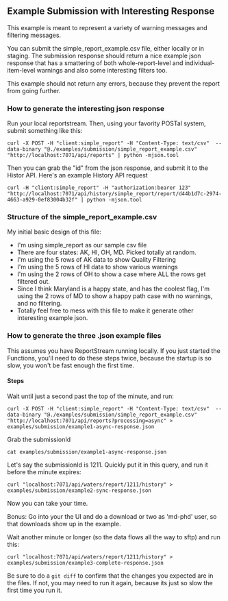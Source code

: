 ## Example Submission with Interesting Response

This example is meant to represent a variety of warning messages and filtering messages.

You can submit the simple_report_example.csv file, either locally or in staging.  The submission response should return a nice example json response that has a smattering of both whole-report-level and individual-item-level warnings and also some interesting filters too.

This example should not return any errors, because they prevent the report from going further.

### How to generate the interesting json response

Run your local reportstream.
Then, using your favority POSTal system, submit something like this:

```
curl -X POST -H "client:simple_report" -H "Content-Type: text/csv"  --data-binary "@./examples/submission/simple_report_example.csv" "http://localhost:7071/api/reports" | python -mjson.tool
```

Then you can grab the "id" from the json response, and submit it to the Histor API.  Here's an example History API request

```
curl -H "client:simple_report" -H "authorization:bearer 123" "http://localhost:7071/api/history/simple_report/report/d44b1d7c-2974-4663-a929-0ef83004b32f" | python -mjson.tool
```

### Structure of the simple_report_example.csv 

My initial basic design of this file:

- I'm using simple_report as our sample csv file
- There are four states: AK, HI, OH, MD.  Picked totally at random.
- I'm using the 5 rows of AK data to show Quality Filtering
- I'm using the 5 rows of HI data to show various warnings
- I'm using the 2 rows of OH to show a case where ALL the rows get filtered out.
- Since I think Maryland is a happy state, and has the coolest flag, I'm using the 2 rows of MD to show a happy path case with no warnings, and no filtering.
- Totally feel free to mess with this file to make it generate other interesting example json.  


### How to generate the three .json example files

This assumes you have ReportStream running locally.  If you just started the Functions, you'll need to do these steps twice, because the startup is so slow, you won't be fast enough the first time.

#### Steps

Wait until just a second past the top of the minute, and run:

```
curl -X POST -H "client:simple_report" -H "Content-Type: text/csv"  --data-binary "@./examples/submission/simple_report_example.csv" "http://localhost:7071/api/reports?processing=async" > examples/submission/example1-async-response.json
```

Grab the submissionId

```
cat examples/submission/example1-async-response.json
```

Let's say the submissionId is 1211.  Quickly put it in this query, and run it before the minute expires:

```
curl "localhost:7071/api/waters/report/1211/history" > examples/submission/example2-sync-response.json
```

Now you can take your time.

Bonus:  Go into your the UI and do a download or two as 'md-phd' user, so that downloads show up in the example.

Wait another minute or longer (so the data flows all the way to sftp) and run this:

```
curl "localhost:7071/api/waters/report/1211/history" > examples/submission/example3-complete-response.json
```

Be sure to do a `git diff` to confirm that the changes you expected are in the files.    If not, you may need to run it again, because its just so slow the first time you run it.





